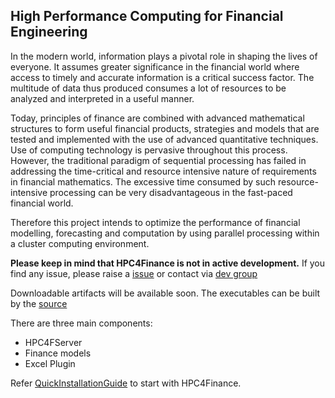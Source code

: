 ## High Performance Computing for Financial Engineering ##

In the modern world, information plays a pivotal role in shaping the lives of everyone. It assumes greater significance in the financial world where access to timely and accurate information is a critical success factor. The multitude of data thus produced consumes a lot of resources to be analyzed and interpreted in a useful manner.

Today, principles of finance are combined with advanced mathematical structures to form
useful financial products, strategies and models that are tested and implemented with the use of advanced quantitative techniques. Use of computing technology is pervasive throughout this process. However, the traditional paradigm of sequential processing has failed in addressing the time-critical and resource intensive nature of requirements in financial mathematics. The excessive time consumed by such resource-intensive processing can be very disadvantageous in the fast-paced financial world.

Therefore this project intends to optimize the performance of financial modelling, forecasting and computation by using parallel processing within a cluster computing environment.

**Please keep in mind that HPC4Finance is not in active development.** If you find any issue, please raise a [issue](http://code.google.com/p/hpc4finance/issues/list) or contact via [dev group](http://groups.google.com/group/hpc4finance-dev)

Downloadable artifacts will be available soon. The executables can be built by the [source](http://code.google.com/p/hpc4finance/source/checkout)

There are three main components:
  * HPC4FServer
  * Finance models
  * Excel Plugin

Refer [QuickInstallationGuide](QuickInstallationGuide.md) to start with HPC4Finance.